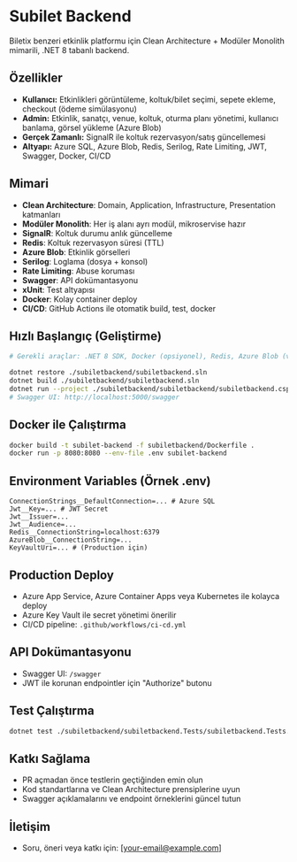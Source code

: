 # Subilet Backend

Biletix benzeri etkinlik platformu için Clean Architecture + Modüler Monolith mimarili, .NET 8 tabanlı backend.

## Özellikler
- **Kullanıcı:** Etkinlikleri görüntüleme, koltuk/bilet seçimi, sepete ekleme, checkout (ödeme simülasyonu)
- **Admin:** Etkinlik, sanatçı, venue, koltuk, oturma planı yönetimi, kullanıcı banlama, görsel yükleme (Azure Blob)
- **Gerçek Zamanlı:** SignalR ile koltuk rezervasyon/satış güncellemesi
- **Altyapı:** Azure SQL, Azure Blob, Redis, Serilog, Rate Limiting, JWT, Swagger, Docker, CI/CD

## Mimari
- **Clean Architecture**: Domain, Application, Infrastructure, Presentation katmanları
- **Modüler Monolith**: Her iş alanı ayrı modül, mikroservise hazır
- **SignalR**: Koltuk durumu anlık güncelleme
- **Redis**: Koltuk rezervasyon süresi (TTL)
- **Azure Blob**: Etkinlik görselleri
- **Serilog**: Loglama (dosya + konsol)
- **Rate Limiting**: Abuse koruması
- **Swagger**: API dokümantasyonu
- **xUnit**: Test altyapısı
- **Docker**: Kolay container deploy
- **CI/CD**: GitHub Actions ile otomatik build, test, docker

## Hızlı Başlangıç (Geliştirme)
```sh
# Gerekli araçlar: .NET 8 SDK, Docker (opsiyonel), Redis, Azure Blob (veya local emulator)

dotnet restore ./subiletbackend/subiletbackend.sln
dotnet build ./subiletbackend/subiletbackend.sln
dotnet run --project ./subiletbackend/subiletbackend/subiletbackend.csproj
# Swagger UI: http://localhost:5000/swagger
```

## Docker ile Çalıştırma
```sh
docker build -t subilet-backend -f subiletbackend/Dockerfile .
docker run -p 8080:8080 --env-file .env subilet-backend
```

## Environment Variables (Örnek .env)
```
ConnectionStrings__DefaultConnection=... # Azure SQL
Jwt__Key=... # JWT Secret
Jwt__Issuer=...
Jwt__Audience=...
Redis__ConnectionString=localhost:6379
AzureBlob__ConnectionString=...
KeyVaultUri=... # (Production için)
```

## Production Deploy
- Azure App Service, Azure Container Apps veya Kubernetes ile kolayca deploy
- Azure Key Vault ile secret yönetimi önerilir
- CI/CD pipeline: `.github/workflows/ci-cd.yml`

## API Dokümantasyonu
- Swagger UI: `/swagger`
- JWT ile korunan endpointler için "Authorize" butonu

## Test Çalıştırma
```sh
dotnet test ./subiletbackend/subiletbackend.Tests/subiletbackend.Tests.csproj
```

## Katkı Sağlama
- PR açmadan önce testlerin geçtiğinden emin olun
- Kod standartlarına ve Clean Architecture prensiplerine uyun
- Swagger açıklamalarını ve endpoint örneklerini güncel tutun

## İletişim
- Soru, öneri veya katkı için: [your-email@example.com]
